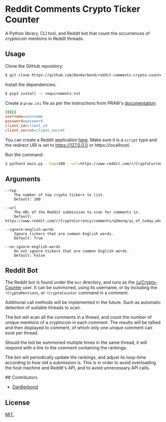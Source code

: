 # Reddit Comments Crypto Ticker Counter

A Python library, CLI tool, and Reddit bot that count the occurrences of cryptocoin mentions in Reddit threads.

## Usage

Clone the GitHub repository:

```sh
$ git clone https://github.com/Dan6erbond/reddit-comments-crypto-counter.git
```

Install the dependencies:

```sh
$ pip3 install -r requirements.txt
```

Create a `praw.ini` file as per the instructions from PRAW's [documentation](https://praw.readthedocs.io/en/stable/getting_started/configuration/prawini.html):

```ini
[CCC]
username=username
password=password
client_id=client_id
client_secret=client_secret
```

You can create a Reddit application [here](https://www.reddit.com/prefs/apps). Make sure it is a `script` type and the redirect URI is set to https://127.0.0.1/ or https://localhost/.

Run the command:

```sh
$ python3 main.py --top=100 --url=https://www.reddit.com/r/CryptoCurrency/comments/q3mxnq/as_of_today_what_are_your_top_5_longterm_crypto/ --no-ignore-english-words
```

## Arguments

```
--top
    The number of top crypto tickers to list.
    Default: 100

--url
    The URL of the Reddit submission to scan for comments in.
    Default: https://www.reddit.com/r/CryptoCurrency/comments/q3mxnq/as_of_today_what_are_your_top_5_longterm_crypto/

--ignore-english-words
    Ignore tickers that are common English words.
    Default: True

--no-ignore-english-words
    Do not ignore tickers that are common English words.
    Default: False
```

## Reddit Bot

The Reddit bot is found under the `bot` directory, and runs as the [/u/Crypto-Counter](https://www.reddit.com/u/Crypto-Counter) user. It can be summoned, using its username, or by including the `!CryptoMentions`, or `!CryptoCounter` command in a comment.

Additional call methods will be implemented in the future. Such as automatic detection of suitable threads to scan.

The bot will scan all the comments in a thread, and count the number of unique mentions of a cryptocoin in each comment. The results will be tallied and then displayed to comment, of which only one unique comment can exist per thread.

Should the bot be summoned multiple times in the same thread, it will respond with a link to the comment containing the rankings.

The bot will periodically update the rankings, and adjust its loop-time according to how old a submission is. This is in order to avoid overloading the host machine and Reddit's API, and to avoid unnecessary API calls.

## Contributors

- [Dan6erbond](https://github.com/Dan6erbond)

## License

[MIT.](./LICENSE)
